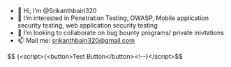 - 👋 Hi, I’m @Srikanthbairi320
- 👀 I’m interested in Penetration Testing, OWASP, Mobile application security testing, web application security testing
- 💞️ I’m looking to collaborate on bug bounty programs/ private inivtations
- 📫 Mail me: srikanthbairi320@gmail.com




$$ {&lt;script&gt;{&lt;button&gt;Test Button&lt;/button&gt;<!--}&lt;/script&gt;$$













